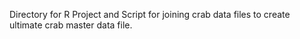 Directory for R Project and Script for joining crab data files to create ultimate crab master data file. 
